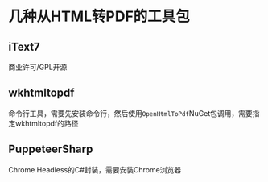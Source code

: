 # 几种从HTML转PDF的工具包

## iText7

商业许可/GPL开源


## wkhtmltopdf

命令行工具，需要先安装命令行，然后使用`OpenHtmlToPdf`NuGet包调用，需要指定wkhtmltopdf的路径

## PuppeteerSharp

Chrome Headless的C#封装，需要安装Chrome浏览器